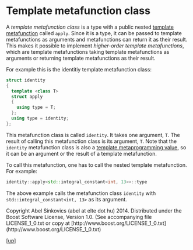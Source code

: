 # Template metafunction class

A _template metafunction class_ is a type with a public nested [template
metafunction](metafunction.html) called `apply`. Since it is a type, it can be
passed to template metafunctions as arguments and metafunctions can return it as
their result. This makes it possible to implement _higher-order template
metafunctions_, which are template metafunctions taking template metafunctions
as arguments or returning template metafunctions as their result.

For example this is the identitiy template metafunction class:

```cpp
struct identity
{
  template <class T>
  struct apply
  {
    using type = T;
  };
  using type = identity;
};
```

This metafunction class is called `identity`. It takes one argument, `T`. The
result of calling this metafunction class is its argument, `T`. Note that the
`identity` metafunction class is also a [template metaprogramming
value](metaprogramming_value.html), so it can be an argument or the result of a
template metafunction.

To call this metafunction, one has to call the nested template metafunction.
For example:

```cpp
identity::apply<std::integral_constant<int, 13>>::type
```

The above example calls the metafunction class `identity` with
`std::integral_constant<int, 13>` as its argument.

<p class="copyright">
Copyright Abel Sinkovics (abel at elte dot hu) 2014.
Distributed under the Boost Software License, Version 1.0.
(See accompanying file LICENSE_1_0.txt or copy at
[http://www.boost.org/LICENSE_1_0.txt](http://www.boost.org/LICENSE_1_0.txt)
</p>

[[up]](reference.html)

